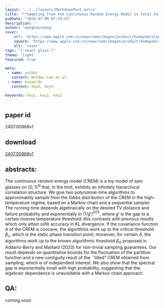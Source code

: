 ```yaml
---
layout: '../../layouts/MarkdownPost.astro'
title: "**Sampling from the Continuous Random Energy Model in Total Variation Distance**"
pubDate: "2024-07-09 07:19:55"
description: ''
author: "wanghaisheng"
cover:
    url: 'https://www.apple.com.cn/newsroom/images/product/homepod/standard/Apple-HomePod-hero-230118_big.jpg.large_2x.jpg'
    square: 'https://www.apple.com.cn/newsroom/images/product/homepod/standard/Apple-HomePod-hero-230118_big.jpg.large_2x.jpg'
    alt: 'cover'
tags: "['smart glass']" 
theme: 'light'
featured: true

meta:
 - name: author
   content: Holden Lee et.al.
 - name: keywords
   content: key3, key4

keywords: key1, key2, key3
---
```


## paper id
2407.00868v1
## download
[2407.00868v1](http://arxiv.org/abs/2407.00868v1)
## abstracts:
The continuous random energy model (CREM) is a toy model of spin glasses on $\{0,1\}^N$ that, in the limit, exhibits an infinitely hierarchical correlation structure. We give two polynomial-time algorithms to approximately sample from the Gibbs distribution of the CREM in the high-temperature regime, based on a Markov chain and a sequential sampler. The running time depends algebraically on the desired TV distance and failure probability and exponentially in $(1/g')^{O(1)}$, where $g'$ is the gap to a certain inverse temperature threshold; this contrasts with previous results which only attain $o(N)$ accuracy in KL divergence. If the covariance function $A$ of the CREM is concave, the algorithms work up to the critical threshold $\beta_c$, which is the static phase transition point; moreover, for certain $A$, the algorithms work up to the known algorithmic threshold $\beta_G$ proposed in Addario-Berry and Maillard (2020) for non-trivial sampling guarantees. Our result depends on quantitative bounds for the fluctuation of the partition function and a new contiguity result of the ``tilted" CREM obtained from sampling, which is of independent interest. We also show that the spectral gap is exponentially small with high probability, suggesting that the algebraic dependence is unavoidable with a Markov chain approach.
## QA:
coming soon

